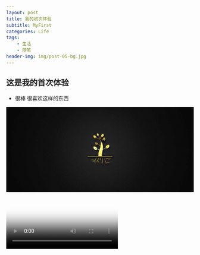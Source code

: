 ```yaml
---
layout: post
title: 我的初次体验
subtitle: MyFirst
categories: Life
tags:
    - 生活
    - 随笔
header-img: img/post-05-bg.jpg
---
```

## 这是我的首次体验
- 很棒
很喜欢这样的东西


<img src="/img/home-bg-old2.jpg" >



<div class="container">
  <div class="row">
    <div class="col-sm-6">
  <div class="embed-responsive embed-responsive-4by3">
    <video class="embed-responsive-item" controls  poster="/img/lost.jpg" preload="none">

    <source src="http://f.us.sinaimg.cn/000hCnadlx07pNT9RrAY01040200mDtp0E010.mp4?label=mp4_hd&template=426x240.28.0&Expires=1544266049&ssig=1u0a2nGiIH&KID=unistore,video" type="video/mp4" >
</video>

   </div>
    </div>
   </div>
</div>

